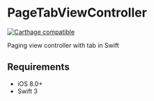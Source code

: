 PageTabViewController
===================================

[![Carthage compatible](https://img.shields.io/badge/Carthage-compatible-4BC51D.svg?style=flat)](https://github.com/hsylife/SwiftyPickerPopover)

Paging view controller with tab in Swift


## Requirements

- iOS 8.0+
- Swift 3
